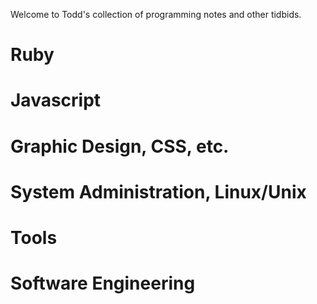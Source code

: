 Welcome to Todd's collection of programming notes and other tidbids.

# Ruby

# Javascript

# Graphic Design, CSS, etc.

# System Administration, Linux/Unix

# Tools

# Software Engineering